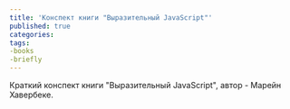 ```yaml
---
title: 'Конспект книги "Выразительный JavaScript"'
published: true
categories:
tags:
-books
-briefly
---
```


Краткий конспект книги "Выразительный JavaScript", автор - Марейн Хавербеке.